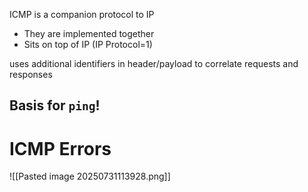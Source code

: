 ICMP is a companion protocol to IP
- They are implemented together
- Sits on top of IP (IP Protocol=1)

uses additional identifiers in header/payload to correlate requests and responses
## Basis for `ping`!

# ICMP Errors
![[Pasted image 20250731113928.png]]

